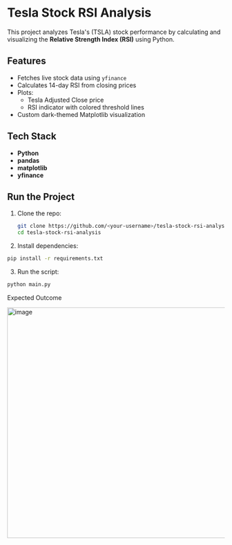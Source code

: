 
# Tesla Stock RSI Analysis

This project analyzes Tesla's (TSLA) stock performance by calculating and visualizing the **Relative Strength Index (RSI)** using Python.

## Features
- Fetches live stock data using `yfinance`
- Calculates 14-day RSI from closing prices
- Plots:
  - Tesla Adjusted Close price
  - RSI indicator with colored threshold lines
- Custom dark-themed Matplotlib visualization

## Tech Stack
- **Python**
- **pandas**
- **matplotlib**
- **yfinance**

## Run the Project
1. Clone the repo:
   ```bash
   git clone https://github.com/<your-username>/tesla-stock-rsi-analysis.git
   cd tesla-stock-rsi-analysis

2. Install dependencies:
```bash
pip install -r requirements.txt
```
 
3. Run the script:
```bash
python main.py
```
 Expected Outcome

 
 <img width="800" height="533" alt="image" src="https://github.com/user-attachments/assets/36f2af71-a4d8-4640-b0cd-95c9b8d2a32e" />
